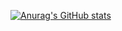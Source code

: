 [![Anurag's GitHub stats](https://github-readme-stats.vercel.app/api?username=onSec-fr)](https://github.com/anuraghazra/github-readme-stats)
